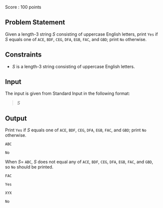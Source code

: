 Score : $100$ points

## Problem Statement

Given a length-$3$ string $S$ consisting of uppercase English letters, print `Yes` if $S$ equals one of `ACE`, `BDF`, `CEG`, `DFA`, `EGB`, `FAC`, and `GBD`; print `No` otherwise.

## Constraints

- $S$ is a length-$3$ string consisting of uppercase English letters.

## Input

The input is given from Standard Input in the following format:

> $S$

## Output

Print `Yes` if $S$ equals one of `ACE`, `BDF`, `CEG`, `DFA`, `EGB`, `FAC`, and `GBD`; print `No` otherwise.

```input1
ABC
```

```output1
No
```

When $S =$ `ABC`, $S$ does not equal any of `ACE`, `BDF`, `CEG`, `DFA`, `EGB`, `FAC`, and `GBD`, so `No` should be printed.

```input2
FAC
```

```output2
Yes
```

```input3
XYX
```

```output3
No
```